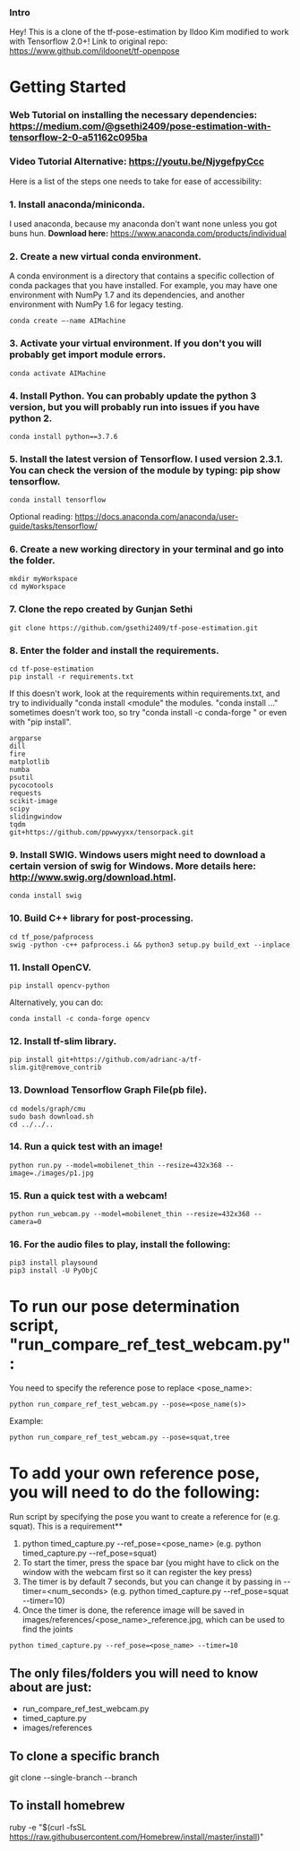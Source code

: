 
### Intro
Hey! This is a clone of the tf-pose-estimation by Ildoo Kim modified to work with Tensorflow 2.0+!
Link to original repo: https://www.github.com/ildoonet/tf-openpose

# Getting Started
### Web Tutorial on installing the necessary dependencies: https://medium.com/@gsethi2409/pose-estimation-with-tensorflow-2-0-a51162c095ba

### Video Tutorial Alternative: https://youtu.be/NjygefpyCcc

Here is a list of the steps one needs to take for ease of accessibility:
### 1. Install anaconda/miniconda.
I used anaconda, because my anaconda don't want none unless you got buns hun.
**Download here:** https://www.anaconda.com/products/individual

### 2. Create a new virtual conda environment.
A conda environment is a directory that contains a specific collection of conda packages that you have installed. For example, you may have one environment with NumPy 1.7 and its dependencies, and another environment with NumPy 1.6 for legacy testing.
```
conda create —-name AIMachine
```

### 3. Activate your virtual environment. If you don't you will probably get import module errors.
```
conda activate AIMachine
```

### 4. Install Python. You can probably update the python 3 version, but you will probably run into issues if you have python 2.
```
conda install python==3.7.6
```

### 5. Install the latest version of Tensorflow. I used version 2.3.1. You can check the version of the module by typing: pip show tensorflow.
```
conda install tensorflow
```

Optional reading: https://docs.anaconda.com/anaconda/user-guide/tasks/tensorflow/

### 6. Create a new working directory in your terminal and go into the folder.
```
mkdir myWorkspace
cd myWorkspace
```

### 7. Clone the repo created by Gunjan Sethi
```
git clone https://github.com/gsethi2409/tf-pose-estimation.git
```

### 8. Enter the folder and install the requirements.
```
cd tf-pose-estimation
pip install -r requirements.txt
```

If this doesn't work, look at the requirements within requirements.txt, and try to individually "conda install <module" the modules. "conda install ..." sometimes doesn't work too, so try "conda install -c conda-forge <module>" or even with "pip install".
```
argparse
dill
fire
matplotlib
numba
psutil
pycocotools
requests
scikit-image
scipy
slidingwindow
tqdm
git+https://github.com/ppwwyyxx/tensorpack.git
```
### 9. Install SWIG. Windows users might need to download a certain version of swig for Windows. More details here: http://www.swig.org/download.html.
```
conda install swig
```

### 10. Build C++ library for post-processing.
```
cd tf_pose/pafprocess
swig -python -c++ pafprocess.i && python3 setup.py build_ext --inplace
```
### 11. Install OpenCV.
```
pip install opencv-python
```
Alternatively, you can do:
```
conda install -c conda-forge opencv
```

### 12. Install tf-slim library.
```
pip install git+https://github.com/adrianc-a/tf-slim.git@remove_contrib
```

### 13. Download Tensorflow Graph File(pb file).
```
cd models/graph/cmu
sudo bash download.sh
cd ../../..
```

### 14. Run a quick test with an image!
```
python run.py --model=mobilenet_thin --resize=432x368 --image=./images/p1.jpg
```

### 15. Run a quick test with a webcam!
```
python run_webcam.py --model=mobilenet_thin --resize=432x368 --camera=0
```
### 16. For the audio files to play, install the following:
```
pip3 install playsound
pip3 install -U PyObjC
```

# To run our pose determination script, "run_compare_ref_test_webcam.py":

You need to specify the reference pose to replace <pose_name>:
```
python run_compare_ref_test_webcam.py --pose=<pose_name(s)>
```

Example:
```
python run_compare_ref_test_webcam.py --pose=squat,tree
```

# To add your own reference pose, you will need to do the following:
Run script by specifying the pose you want to create a reference for (e.g. squat). This is a requirement**
1. python timed_capture.py --ref_pose=<pose_name> (e.g. python timed_capture.py --ref_pose=squat)
2. To start the timer, press the space bar (you might have to click on the window with the webcam first so it can register the key press)
3. The timer is by default 7 seconds, but you can change it by passing in --timer=<num_seconds> (e.g. python timed_capture.py --ref_pose=squat --timer=10)
4. Once the timer is done, the reference image will be saved in images/references/<pose_name>_reference.jpg, which can be used to find the joints
```
python timed_capture.py --ref_pose=<pose_name> --timer=10
```

## **The only files/folders you will need to know about are just:**
- run_compare_ref_test_webcam.py
- timed_capture.py
- images/references

## To clone a specific branch
git clone --single-branch --branch <branchname> <remote-repo>

## To install homebrew
ruby -e "$(curl -fsSL https://raw.githubusercontent.com/Homebrew/install/master/install)"
